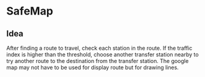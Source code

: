 # SafeMap

## Idea
After finding a route to travel, check each station in the route.
If the traffic index is higher than the threshold, choose another transfer station nearby to try another route to the destination from the transfer station.
The google map may not have to be used for display route but for drawing lines.
